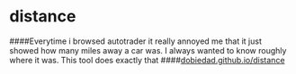 # distance
####Everytime i browsed autotrader it really annoyed me that it just showed how many miles away a car was. I always wanted to know roughly where it was. This tool does exactly that ####[dobiedad.github.io/distance](https://dobiedad.github.io/distance)
